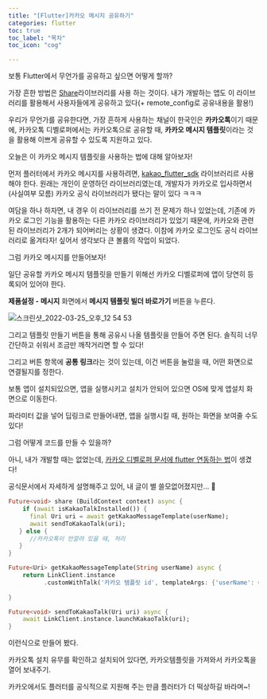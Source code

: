 ```yaml
---
title: "[Flutter]카카오 메시지 공유하기"
categories: flutter
toc: true
toc_label: "목차"
toc_icon: "cog"

---
```


보통 Flutter에서 무언가를 공유하고 싶으면 어떻게 할까?

가장 흔한 방법은 [Share](https://pub.dev/packages/share_plus)라이브러리를 사용 하는 것이다. 내가 개발하는 앱도 이 라이브러리를 활용해서 사용자들에게 공유하고 있다(+ remote_config로 공유내용을 활용!)

우리가 무언가를 공유한다면, 가장 흔하게 사용하는 채널이 한국인은 **카카오톡**이기 때문에, 카카오톡 디벨로퍼에서는 카카오톡으로 공유할 때, **카카오 메시지 템플릿**이라는 것을 활용해 이쁘게 공유할 수 있도록 지원하고 있다.

오늘은 이 카카오 메시지 템플릿을 사용하는 법에 대해 알아보자!

먼저 플러터에서 카카오 메시지를 사용하려면, [kakao_flutter_sdk](https://pub.dev/packages/kakao_flutter_sdk) 라이브러리르 사용해야 한다. 원래는 개인이 운영하던 라이브러리였는데, 개발자가 카카오로 입사하면서(사실여부 모름) 카카오 공식 라이브러리가 됐다는 말이 있다 ㅋㅋㅋ

여담을 하나 하자면, 내 경우 이 라이브러리를 쓰기 전 문제가 하나 있었는데, 기존에 카카오 로그인 기능을 활용하는 다른 카카오 라이브러리가 있었기 때문에, 카카오와 관련된 라이브러리가 2개가 되어버리는 상황이 생겼다. 이참에 카카오 로그인도 공식 라이브러리로 옮겨타자! 싶어서 생각보다 큰 볼륨의 작업이 되었다.

그럼 카카오 메시지를 만들어보자! 

일단 공유할 카카오 메시지 템플릿을 만들기 위해선 카카오 디벨로퍼에 앱이 당연히 등록되어 있어야  한다.

**제품설정 - 메시지** 화면에서 **메시지 템플릿 빌더 바로가기** 버튼을 누른다.

![스크린샷_2022-03-25_오후_12 54 53](https://user-images.githubusercontent.com/39107341/160074139-7ca6be01-f739-4616-9098-9fd10d9f871c.png)

그리고 템플릿 만들기 버튼을 통해 공유시 나올 템플릿을 만들어 주면 된다. 솔직히 너무 간단하고 쉬워서 조금만 깨작거리면 할 수 있다!

그리고 버튼 항목에 **공통 링크**라는 것이 있는데, 이건 버튼을 눌렀을 때, 어떤 화면으로 연결될지를 정한다.

보통 앱이 설치되있으면, 앱을 실행시키고 설치가 안되어 있으면 OS에 맞게 앱설치 화면으로 이동한다.

파라미터 값을 넣어 딥링크로 만들어내면, 앱을 실행시킬 때, 원하는 화면을 보여줄 수도 있다!

그럼 어떻게 코드를 만들 수 있을까?

아니, 내가 개발할 때는 없었는데, [카카오 디벨로퍼 문서에 flutter 연동하는 법](https://developers.kakao.com/docs/latest/ko/message/flutter-link)이 생겼다! 

공식문서에서 자세하게 설명해주고 있어, 내 글이 별 쓸모없어졌지만... 🥲

```dart
Future<void> share (BuildContext context) async {
	if (await isKakaoTalkInstalled()) {
      final Uri uri = await getKakaoMessageTemplate(userName);
      await sendToKakaoTalk(uri);
   } else {
      //카카오톡이 안깔려 있을 때, 처리
   }
}

Future<Uri> getKakaoMessageTemplate(String userName) async {
    return LinkClient.instance
          .customWithTalk('카카오 템플릿 id', templateArgs: {'userName': userName});
    
}

Future<void> sendToKakaoTalk(Uri uri) async {
    await LinkClient.instance.launchKakaoTalk(uri);
}
```

이런식으로 만들어 봤다.

카카오톡 설치 유무를 확인하고 설치되어 있다면, 카카오템플릿을 가져와서 카카오톡을 열어 보내주기.

카카오에서도 플러터를 공식적으로 지원해 주는 만큼 플러터가 더 떡상하길 바라며~!